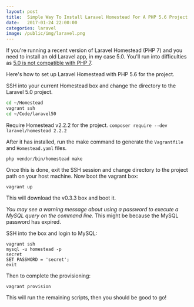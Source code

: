 ```yaml
---
layout: post
title:  Simple Way To Install Laravel Homestead For A PHP 5.6 Project
date:   2017-01-24 22:00:00
categories: laravel
image: /public/img/laravel.png
---
```

If you're running a recent version of Laravel Homestead (PHP 7) and you need to
install an old Laravel app, in my case 5.0. You'll run into difficulties as [5.0
is not compatible with PHP 7](https://laravel.com/docs/5.0/installation#server-requirements).

Here's how to set up Laravel Homestead with PHP 5.6 for the project.

SSH into your current Homestead box and change the directory to the Laravel 5.0
project.

```bash
cd ~/Homestead
vagrant ssh
cd ~/Code/laravel50
```

Require Homestead v2.2.2 for the project.
`composer require --dev laravel/homestead 2.2.2`

After it has installed, run the make command to generate the `Vagrantfile` and
`Homestead.yaml` files.

`php vendor/bin/homestead make`

Once this is done, exit the SSH session and change directory to the project path
on your host machine. Now boot the vagrant box:

`vagrant up`

This will download the v0.3.3 box and boot it.

*You may see a warning message about using a password to execute a MySQL query
on the command line.* This might be because the MySQL password has expired.

SSH into the box and login to MySQL:

```
vagrant ssh
mysql -u homestead -p
secret
SET PASSWORD = 'secret';
exit
```

Then to complete the provisioning:

`vagrant provision`

This will run the remaining scripts, then you should be good to go!
